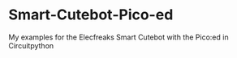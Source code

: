 # Smart-Cutebot-Pico-ed
My examples for the Elecfreaks Smart Cutebot with the Pico:ed in Circuitpython
